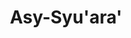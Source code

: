 ---
title: "Asy-Syu'ara'"
arabic: "الشعراۤء"
no: 26
arabic_no: ٢٦
ayah: 227
prev: al-furqan
next: an-naml
---